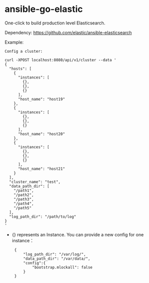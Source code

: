 # ansible-go-elastic
One-click to build production level Elasticsearch.

Dependency: https://github.com/elastic/ansible-elasticsearch


Example:

    Config a cluster:
    
    curl -XPOST localhost:8080/api/v1/cluster --data '
    {
      "hosts": [
        {
          "instances": [
            {},
            {},
            {}
          ],
          "host_name": "host19"
        },
        {
          "instances": [
            {},
            {},
            {}
          ],
          "host_name": "host20"
        },
        {
          "instances": [
            {},
            {},
            {}
          ],
          "host_name": "host21"
        }
      ],
      "cluster_name": "test",
      "data_path_dir": [
        "/path1",
        "/path2",
        "/path3",
        "/path4",
        "/path5"
      ],
      "log_path_dir": "/path/to/log"
    }
    '
    
    
 * {} represents an Instance. You can provide a new config for one instance：

    	{
    		"log_path_dir": "/var/log/",
    		"data_path_dir": "/var/data/",
    		"config":{
    			"bootstrap.mlockall": false
    		}
    	}
